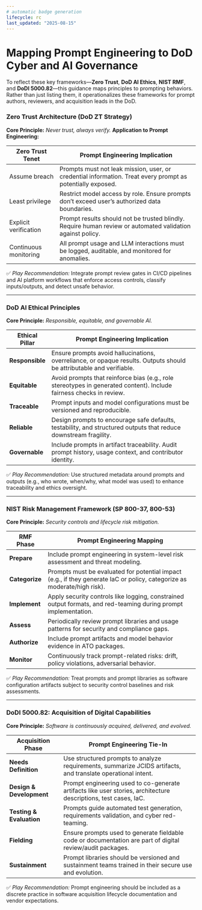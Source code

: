 ```yaml
---
# automatic badge generation
lifecycle: rc
last_updated: "2025-08-15"
---
```

# Mapping Prompt Engineering to DoD Cyber and AI Governance

To reflect these key frameworks—**Zero Trust**, **DoD AI Ethics**, **NIST RMF**, and **DoDI 5000.82**—this guidance maps principles to prompting behaviors. Rather than just listing them, it operationalizes these frameworks for prompt authors, reviewers, and acquisition leads in the DoD.

###  Zero Trust Architecture (DoD ZT Strategy)

**Core Principle:** *Never trust, always verify.*
**Application to Prompt Engineering:**

| Zero Trust Tenet      | Prompt Engineering Implication                                                                             |
| --------------------- | ---------------------------------------------------------------------------------------------------------- |
| Assume breach         | Prompts must not leak mission, user, or credential information. Treat every prompt as potentially exposed. |
| Least privilege       | Restrict model access by role. Ensure prompts don’t exceed user’s authorized data boundaries.              |
| Explicit verification | Prompt results should not be trusted blindly. Require human review or automated validation against policy. |
| Continuous monitoring | All prompt usage and LLM interactions must be logged, auditable, and monitored for anomalies.              |

✅ *Play Recommendation:* Integrate prompt review gates in CI/CD pipelines and AI platform workflows that enforce access controls, classify inputs/outputs, and detect unsafe behavior.

----

### DoD AI Ethical Principles

**Core Principle:** *Responsible, equitable, and governable AI.*

| Ethical Pillar  | Prompt Engineering Implication                                                                                       |
| --------------- | -------------------------------------------------------------------------------------------------------------------- |
| **Responsible** | Ensure prompts avoid hallucinations, overreliance, or opaque results. Outputs should be attributable and verifiable. |
| **Equitable**   | Avoid prompts that reinforce bias (e.g., role stereotypes in generated content). Include fairness checks in review.  |
| **Traceable**   | Prompt inputs and model configurations must be versioned and reproducible.                                           |
| **Reliable**    | Design prompts to encourage safe defaults, testability, and structured outputs that reduce downstream fragility.     |
| **Governable**  | Include prompts in artifact traceability. Audit prompt history, usage context, and contributor identity.             |

✅ *Play Recommendation:* Use structured metadata around prompts and outputs (e.g., who wrote, when/why, what model was used) to enhance traceability and ethics oversight.

----

###  NIST Risk Management Framework (SP 800-37, 800-53)

**Core Principle:** *Security controls and lifecycle risk mitigation.*

| RMF Phase      | Prompt Engineering Mapping                                                                                               |
| -------------- | ------------------------------------------------------------------------------------------------------------------------ |
| **Prepare**    | Include prompt engineering in system-level risk assessment and threat modeling.                                          |
| **Categorize** | Prompts must be evaluated for potential impact (e.g., if they generate IaC or policy, categorize as moderate/high risk). |
| **Implement**  | Apply security controls like logging, constrained output formats, and red-teaming during prompt implementation.          |
| **Assess**     | Periodically review prompt libraries and usage patterns for security and compliance gaps.                                |
| **Authorize**  | Include prompt artifacts and model behavior evidence in ATO packages.                                                    |
| **Monitor**    | Continuously track prompt-related risks: drift, policy violations, adversarial behavior.                                 |

✅ *Play Recommendation:* Treat prompts and prompt libraries as software configuration artifacts subject to security control baselines and risk assessments.

---

### DoDI 5000.82: Acquisition of Digital Capabilities

**Core Principle:** *Software is continuously acquired, delivered, and evolved.*

| Acquisition Phase        | Prompt Engineering Tie-In                                                                                       |
| ------------------------ | --------------------------------------------------------------------------------------------------------------- |
| **Needs Definition**     | Use structured prompts to analyze requirements, summarize JCIDS artifacts, and translate operational intent.    |
| **Design & Development** | Prompt engineering used to co-generate artifacts like user stories, architecture descriptions, test cases, IaC. |
| **Testing & Evaluation** | Prompts guide automated test generation, requirements validation, and cyber red-teaming.                        |
| **Fielding**             | Ensure prompts used to generate fieldable code or documentation are part of digital review/audit packages.      |
| **Sustainment**          | Prompt libraries should be versioned and sustainment teams trained in their secure use and evolution.           |

✅ *Play Recommendation:* Prompt engineering should be included as a discrete practice in software acquisition lifecycle documentation and vendor expectations.
